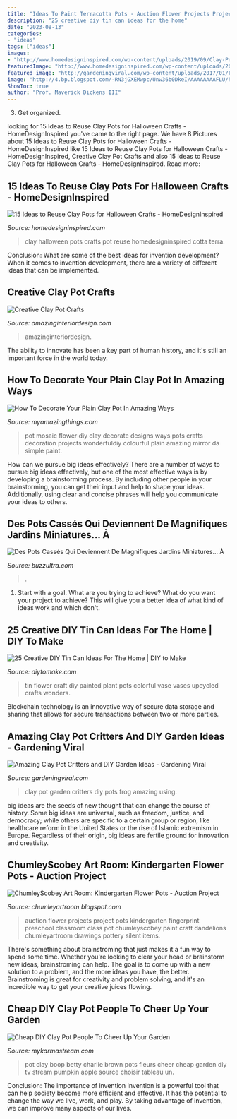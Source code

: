 ```yaml
---
title: "Ideas To Paint Terracotta Pots - Auction Flower Projects Project Pots Kindergarten Fingerprint Preschool Classroom Class Pot Chumleyscobey Paint Craft Dandelions Chumleyartroom Drawings Pottery Silent Items"
description: "25 creative diy tin can ideas for the home"
date: "2023-08-13"
categories:
- "ideas"
tags: ["ideas"]
images:
- "http://www.homedesigninspired.com/wp-content/uploads/2019/09/Clay-Pot-Halloween-Crafts-4.jpg"
featuredImage: "http://www.homedesigninspired.com/wp-content/uploads/2019/09/Clay-Pot-Halloween-Crafts-4.jpg"
featured_image: "http://gardeningviral.com/wp-content/uploads/2017/01/Frog-Clay-Pot-.jpg"
image: "http://4.bp.blogspot.com/-RN3jGXEMwpc/Unw36b0DkeI/AAAAAAAAFLU/hC8Nus_wVGo/s1600/IMG_1046.JPG"
ShowToc: true
author: "Prof. Maverick Dickens III"
---
```



3. Get organized.

	

		
looking for 15 Ideas to Reuse Clay Pots for Halloween Crafts - HomeDesignInspired you've came to the right page. We have 8 Pictures about 15 Ideas to Reuse Clay Pots for Halloween Crafts - HomeDesignInspired like 15 Ideas to Reuse Clay Pots for Halloween Crafts - HomeDesignInspired, Creative Clay Pot Crafts and also 15 Ideas to Reuse Clay Pots for Halloween Crafts - HomeDesignInspired. Read more:
		
    
## 15 Ideas To Reuse Clay Pots For Halloween Crafts - HomeDesignInspired

<img loading=lazy src="http://www.homedesigninspired.com/wp-content/uploads/2019/09/Clay-Pot-Halloween-Crafts-4.jpg" onerror="this.onerror=null;this.src='https://tse1.mm.bing.net/th?id=OIP.SoQHxj1GtgU629yrvh1KAQHaKd&amp;pid=15.1';" alt="15 Ideas to Reuse Clay Pots for Halloween Crafts - HomeDesignInspired">

_Source: homedesigninspired.com_

>clay halloween pots crafts pot reuse homedesigninspired cotta terra. 

	

Conclusion: What are some of the best ideas for invention development?
When it comes to invention development, there are a variety of different ideas that can be implemented.

    
## Creative Clay Pot Crafts

<img loading=lazy src="http://www.amazinginteriordesign.com/wp-content/uploads/2020/03/2-11.jpg" onerror="this.onerror=null;this.src='https://tse1.mm.bing.net/th?id=OIP.VTGOgiPPQGhKI_ZAEkQVwwHaJ4&amp;pid=15.1';" alt="Creative Clay Pot Crafts">

_Source: amazinginteriordesign.com_

>amazinginteriordesign. 

	

The ability to innovate has been a key part of human history, and it's still an important force in the world today.

    
## How To Decorate Your Plain Clay Pot In Amazing Ways

<img loading=lazy src="http://myamazingthings.com/wp-content/uploads/2016/11/10-nachina-da-ukrasite-saksiite-i-kashpite-si-4.jpg" onerror="this.onerror=null;this.src='https://tse1.mm.bing.net/th?id=OIP.7l2RQGD9grMRsYoCpw7KOwHaG5&amp;pid=15.1';" alt="How To Decorate Your Plain Clay Pot In Amazing Ways">

_Source: myamazingthings.com_

>pot mosaic flower diy clay decorate designs ways pots crafts decoration projects wonderfuldiy colourful plain amazing mirror da simple paint. 

	

How can we pursue big ideas effectively?
There are a number of ways to pursue big ideas effectively, but one of the most effective ways is by developing a brainstorming process. By including other people in your brainstorming, you can get their input and help to shape your ideas. Additionally, using clear and concise phrases will help you communicate your ideas to others.

    
## Des Pots Cassés Qui Deviennent De Magnifiques Jardins Miniatures… À

<img loading=lazy src="http://buzzultra.com/wp-content/uploads/2017/02/jardin-miniature-pot-cassee-plantes.jpg" onerror="this.onerror=null;this.src='https://tse4.mm.bing.net/th?id=OIP.UGV9BshXI7MBBIKHFGC6qwAAAA&amp;pid=15.1';" alt="Des Pots Cassés Qui Deviennent De Magnifiques Jardins Miniatures… À">

_Source: buzzultra.com_

>. 

	

1. Start with a goal. What are you trying to achieve? What do you want your project to achieve? This will give you a better idea of what kind of ideas work and which don't. 

    
## 25 Creative DIY Tin Can Ideas For The Home | DIY To Make

<img loading=lazy src="http://www.diytomake.com/wp-content/uploads/2016/08/colorful-painted-diy-tin-can-craft-ideas.jpg" onerror="this.onerror=null;this.src='https://tse3.mm.bing.net/th?id=OIP.s7CIfLMuJAJ2ofvGN80SuQHaJ4&amp;pid=15.1';" alt="25 Creative DIY Tin Can Ideas For The Home | DIY to Make">

_Source: diytomake.com_

>tin flower craft diy painted plant pots colorful vase vases upcycled crafts wonders. 

	

Blockchain technology is an innovative way of secure data storage and sharing that allows for secure transactions between two or more parties.

    
## Amazing Clay Pot Critters And DIY Garden Ideas - Gardening Viral

<img loading=lazy src="http://gardeningviral.com/wp-content/uploads/2017/01/Frog-Clay-Pot-.jpg" onerror="this.onerror=null;this.src='https://tse3.mm.bing.net/th?id=OIP.n2NhG-q_ti2E5R2od3B8mQHaJ4&amp;pid=15.1';" alt="Amazing Clay Pot Critters and DIY Garden Ideas - Gardening Viral">

_Source: gardeningviral.com_

>clay pot garden critters diy pots frog amazing using. 

	

big ideas are the seeds of new thought that can change the course of history. Some big ideas are universal, such as freedom, justice, and democracy; while others are specific to a certain group or region, like healthcare reform in the United States or the rise of Islamic extremism in Europe. Regardless of their origin, big ideas are fertile ground for innovation and creativity.

    
## ChumleyScobey Art Room: Kindergarten Flower Pots - Auction Project

<img loading=lazy src="http://4.bp.blogspot.com/-RN3jGXEMwpc/Unw36b0DkeI/AAAAAAAAFLU/hC8Nus_wVGo/s1600/IMG_1046.JPG" onerror="this.onerror=null;this.src='https://tse3.mm.bing.net/th?id=OIP.cib1ejZWTuRTTeE0wuM9WAHaJ6&amp;pid=15.1';" alt="ChumleyScobey Art Room: Kindergarten Flower Pots - Auction Project">

_Source: chumleyartroom.blogspot.com_

>auction flower projects project pots kindergarten fingerprint preschool classroom class pot chumleyscobey paint craft dandelions chumleyartroom drawings pottery silent items. 

	

There's something about brainstroming that just makes it a fun way to spend some time. Whether you're looking to clear your head or brainstorm new ideas, brainstroming can help. The goal is to come up with a new solution to a problem, and the more ideas you have, the better. Brainstroming is great for creativity and problem solving, and it's an incredible way to get your creative juices flowing.

    
## Cheap DIY Clay Pot People To Cheer Up Your Garden

<img loading=lazy src="https://mykarmastream.com/wp-content/uploads/2017/07/Clay-Pot-People-8-535x946.jpg" onerror="this.onerror=null;this.src='https://tse4.mm.bing.net/th?id=OIP.aUMganPojxMtcobjhFh42gHaNG&amp;pid=15.1';" alt="Cheap DIY Clay Pot People To Cheer Up Your Garden">

_Source: mykarmastream.com_

>pot clay boop betty charlie brown pots fleurs cheer cheap garden diy tv stream pumpkin apple source choisir tableau un. 

	

Conclusion: The importance of invention
Invention is a powerful tool that can help society become more efficient and effective. It has the potential to change the way we live, work, and play. By taking advantage of invention, we can improve many aspects of our lives.

